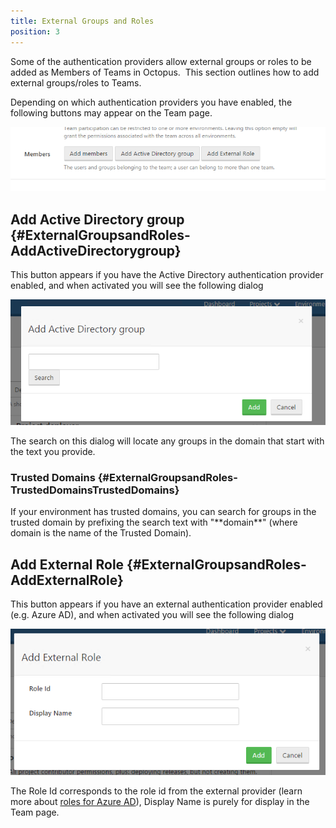```yaml
---
title: External Groups and Roles
position: 3
---
```



Some of the authentication providers allow external groups or roles to be added as Members of Teams in Octopus.  This section outlines how to add external groups/roles to Teams.





Depending on which authentication providers you have enabled, the following buttons may appear on the Team page.


![](/docs/images/5672303/5866190.png "width=694")

## Add Active Directory group {#ExternalGroupsandRoles-AddActiveDirectorygroup}


This button appears if you have the Active Directory authentication provider enabled, and when activated you will see the following dialog


![](/docs/images/5672303/5866191.png)


The search on this dialog will locate any groups in the domain that start with the text you provide.

### Trusted Domains {#ExternalGroupsandRoles-TrustedDomainsTrustedDomains}


If your environment has trusted domains, you can search for groups in the trusted domain by prefixing the search text with "**domain\**" (where domain is the name of the Trusted Domain).

## Add External Role {#ExternalGroupsandRoles-AddExternalRole}


This button appears if you have an external authentication provider enabled (e.g. Azure AD), and when activated you will see the following dialog


![](/docs/images/5672303/5866192.png)


The Role Id corresponds to the role id from the external provider (learn more about [roles for Azure AD](/docs/administration/authentication-providers/azure-ad-authentication.md)), Display Name is purely for display in the Team page.
